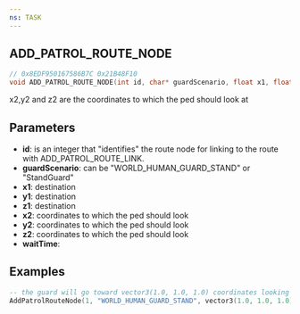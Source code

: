 ```yaml
---
ns: TASK
---
```

## ADD_PATROL_ROUTE_NODE

```c
// 0x8EDF950167586B7C 0x21B48F10
void ADD_PATROL_ROUTE_NODE(int id, char* guardScenario, float x1, float y1, float z1, float x2, float y2, float z2, int waitTime);
```

x2,y2 and z2 are the coordinates to which the ped should look at

## Parameters
* **id**: is an integer that "identifies" the route node for linking to the route with ADD_PATROL_ROUTE_LINK.
* **guardScenario**: can be "WORLD_HUMAN_GUARD_STAND" or "StandGuard"
* **x1**: destination
* **y1**: destination
* **z1**: destination
* **x2**: coordinates to which the ped should look
* **y2**: coordinates to which the ped should look
* **z2**: coordinates to which the ped should look
* **waitTime**: 

## Examples

```lua
-- the guard will go toward vector3(1.0, 1.0, 1.0) coordinates looking toward vector3(0.0, 0.0, 0.0) coordinates waiting 1000ms with the WORLD_HUMAN_GUARD_STAND animation
AddPatrolRouteNode(1, "WORLD_HUMAN_GUARD_STAND", vector3(1.0, 1.0, 1.0), vector3(0.0, 0.0, 0.0), 1000)
```
